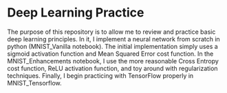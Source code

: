 # Deep Learning Practice

The purpose of this repository is to allow me to review and practice basic deep learning principles. In it, I implement a neural network from scratch in python (MNIST_Vanilla notebook). The initial implementation simply uses a sigmoid activation function and Mean Squared Error cost function. In the MNIST_Enhancements notebook, I use the more reasonable Cross Entropy cost function, ReLU activation function, and toy around with regularization techniques. Finally, I begin practicing with TensorFlow properly in MNIST_Tensorflow.

